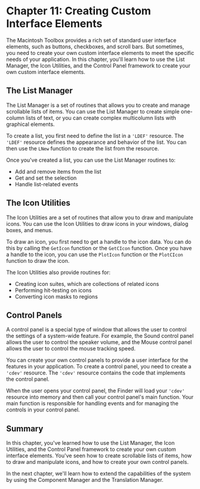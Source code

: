 # Chapter 11: Creating Custom Interface Elements

The Macintosh Toolbox provides a rich set of standard user interface elements, such as buttons, checkboxes, and scroll bars. But sometimes, you need to create your own custom interface elements to meet the specific needs of your application. In this chapter, you'll learn how to use the List Manager, the Icon Utilities, and the Control Panel framework to create your own custom interface elements.

## The List Manager

The List Manager is a set of routines that allows you to create and manage scrollable lists of items. You can use the List Manager to create simple one-column lists of text, or you can create complex multicolumn lists with graphical elements.

To create a list, you first need to define the list in a `'LDEF'` resource. The `'LDEF'` resource defines the appearance and behavior of the list. You can then use the `LNew` function to create the list from the resource.

Once you've created a list, you can use the List Manager routines to:

*   Add and remove items from the list
*   Get and set the selection
*   Handle list-related events

## The Icon Utilities

The Icon Utilities are a set of routines that allow you to draw and manipulate icons. You can use the Icon Utilities to draw icons in your windows, dialog boxes, and menus.

To draw an icon, you first need to get a handle to the icon data. You can do this by calling the `GetIcon` function or the `GetCIcon` function. Once you have a handle to the icon, you can use the `PlotIcon` function or the `PlotCIcon` function to draw the icon.

The Icon Utilities also provide routines for:

*   Creating icon suites, which are collections of related icons
*   Performing hit-testing on icons
*   Converting icon masks to regions

## Control Panels

A control panel is a special type of window that allows the user to control the settings of a system-wide feature. For example, the Sound control panel allows the user to control the speaker volume, and the Mouse control panel allows the user to control the mouse tracking speed.

You can create your own control panels to provide a user interface for the features in your application. To create a control panel, you need to create a `'cdev'` resource. The `'cdev'` resource contains the code that implements the control panel.

When the user opens your control panel, the Finder will load your `'cdev'` resource into memory and then call your control panel's main function. Your main function is responsible for handling events and for managing the controls in your control panel.

## Summary

In this chapter, you've learned how to use the List Manager, the Icon Utilities, and the Control Panel framework to create your own custom interface elements. You've seen how to create scrollable lists of items, how to draw and manipulate icons, and how to create your own control panels.

In the next chapter, we'll learn how to extend the capabilities of the system by using the Component Manager and the Translation Manager.
